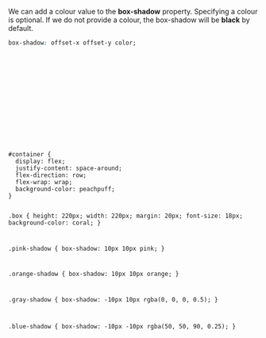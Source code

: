 We can add a colour value to the **box-shadow**
property.
Specifying a colour is optional. If we do not
provide a colour, the box-shadow will be
**black** by default.

```css
box-shadow: offset-x offset-y color;
```

<codeblock language="css" type="lesson">
<code>
<panel language="html">
<div id="container">
  <div class="box pink-shadow"></div>
  <div class="box orange-shadow"></div>
  <div class="box gray-shadow"></div>
  <div class="box blue-shadow"></div>
</div>
</panel>
<panel language="css">
#container {
  display: flex;
  justify-content: space-around;
  flex-direction: row;
  flex-wrap: wrap;
  background-color: peachpuff;
}

.box {
  height: 220px;
  width: 220px;
  margin: 20px;
  font-size: 18px;
  background-color: coral;
}

.pink-shadow {
  box-shadow: 10px 10px pink;
}

.orange-shadow {
  box-shadow: 10px 10px orange;
}

.gray-shadow {
  box-shadow: -10px 10px rgba(0, 0, 0, 0.5);
}

.blue-shadow {
  box-shadow: -10px -10px rgba(50, 50, 90, 0.25);
}
</panel>
</code>
</codeblock>
